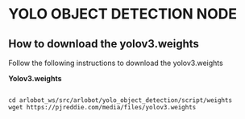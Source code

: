 # YOLO OBJECT DETECTION NODE

## How to download the yolov3.weights

Follow the following instructions to download the yolov3.weights

**Yolov3.weights**

```javascripts

cd arlobot_ws/src/arlobot/yolo_object_detection/script/weights
wget https://pjreddie.com/media/files/yolov3.weights

```

